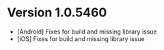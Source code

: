 # Version 1.0.5460
* [Android] Fixes for build and missing library issue
* [iOS] Fixes for build and missing library issue

